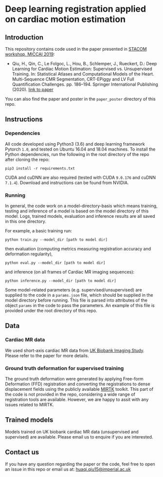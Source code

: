 # Deep learning registration applied on cardiac motion estimation

## Introduction
This repository contains code used in the paper presented in [STACOM workshop, MICCAI 2019](http://stacom2019.cardiacatlas.org/):   
- Qiu, H., Qin, C., Le Folgoc, L., Hou, B., Schlemper, J., Rueckert, D.: Deep Learning for Cardiac Motion Estimation: Supervised vs. Unsupervised Training. In: Statistical Atlases and Computational Models of the Heart. Multi-Sequence CMR Segmentation, CRT-EPiggy and LV Full Quantification Challenges. pp. 186–194. Springer International Publishing (2020).
[link to paper](https://link.springer.com/chapter/10.1007/978-3-030-39074-7_20)

You can also find the paper and poster in the `paper_poster` directory of this repo.

## Instructions
### Dependencies
All code developed using Python3 (3.6) and deep learning framework Pytorch `1.0`, and tested on Ubuntu 16.04 and 18.04 machines. To install the Python dependencies, run the following in the root directory of the repo after cloning the repo:
```
pip3 install -r requirements.txt
```
CUDA and cuDNN are also required (tested with CUDA `9.0.176` and cuDNN `7.1.4`). Download and instructions can be found from NVIDIA. 


### Running
In general, the code work on a model-directory-basis which means training, testing and inference of a model is based on the model directory of this model. Logs, trained models, evaluation and inference results are all saved in this one directory. 

For example, a basic training run:
```
python train.py --model_dir [path to model dir]
```
then evaluation (computing metrics measuring registration accuracy and deformation regularity), 
```
python eval.py --model_dir [path to model dir]
```
and inference (on all frames of Cardiac MR imaging sequences):
```
python inference.py --model_dir [path to model dir]
```

Some model-related parameters (e.g. supervised/unsupervised) are supplied to the code in a `params.json` file, which should be supplied in the model directory before running. This file is parsed into attributes of the object `params` in the code to pass the parameters. An example of this file is provided under the root directory of this repo. 

## Data
### Cardiac MR data
We used short-axis cardiac MR data from [UK Biobank Imaging Study](https://imaging.ukbiobank.ac.uk/). Please refer to the paper for more details. 

### Ground truth deformation for supervised training
The ground truth deformation were generated by applying Free-form Deformation (FFD) registration and converting the registrations to dense displacement fields using the publicly available [MIRTK](https://mirtk.github.io/index.html) toolkit. This part of the code is not provided in the repo, considering a wide range of registration tools are available. However, we are happy to assit with any issues related to MIRTK. 

## Trained models
Models trained on UK biobank cardiac MR data (unsupervised and supervised) are available. Please email us to enquire if you are interested.

## Contact us
If you have any question regarding the paper or the code, feel free to open an issue in this repo or email us at:
huaqi.qiu15@imperial.ac.uk

